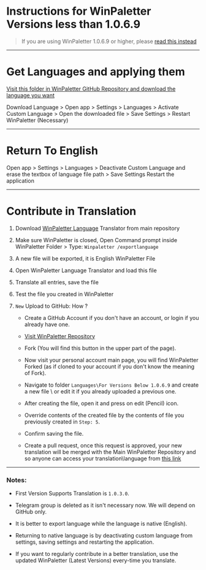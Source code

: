 # Instructions for WinPaletter Versions less than 1.0.6.9

> If you are using WinPaletter 1.0.6.9 or higher, please [read this instead](https://github.com/Abdelrhman-AK/WinPaletter/blob/master/Documentations/LangContribution1.0.6.9.md)

---

# Get Languages and applying them

[Visit this folder in WinPaletter GitHub Repository and download the language you want](https://github.com/Abdelrhman-AK/WinPaletter/tree/master/Languages/For%20Versions%20Below%201.0.6.9)

Download Language > Open app > Settings > Languages > Activate Custom Language > Open the downloaded file > Save Settings > Restart WinPaletter (Necessary)

---

# Return To English

Open app > Settings > Languages > Deactivate Custom Language and erase the textbox of language file path > Save Settings Restart the application

--- 

# Contribute in Translation

1) Download [WinPaletter Language](https://github.com/Abdelrhman-AK/WinPaletter/raw/master/WinPaletter%20Language%20Translator.exe) Translator from main repository

2) Make sure WinPaletter is closed, Open Command prompt inside WinPaletter Folder > Type: `Winpaletter /exportlanguage`

3) A new file will be exported, it is English WinPaletter File

4) Open WinPaletter Language Translator and load this file

5) Translate all entries, save the file

6) Test the file you created in WinPaletter

7) `New` Upload to GitHub: How ?
   
   - Create a GitHub Account if you don't have an account, or login if you already have one.
   
   - [Visit WinPaletter Repository](https://github.com/Abdelrhman-AK/WinPaletter/)
   
   - Fork (You will find this button in the upper part of the page).
   
   - Now visit your personal account main page, you will find WinPaletter Forked (as if cloned to your account if you don't know the meaning of Fork).
   
   - Navigate to folder `Languages\For Versions Below 1.0.6.9` and create a new file \ or edit it if you already uploaded a previous one.
   
   - After creating the file, open it and press on edit (Pencil) icon.
   
   - Override contents of the created file by the contents of file you previously created in `Step: 5`.
   
   - Confirm saving the file.
   
   - Create a pull request, once this request is approved, your new translation will be merged with the Main WinPaletter Repository and so anyone can access your translation\language from [this link](https://github.com/Abdelrhman-AK/WinPaletter/tree/master/Languages/For%20Versions%20Below%201.0.6.9)

---

### Notes:

- First Version Supports Translation is `1.0.3.0`.

- Telegram group is deleted as it isn't necessary now. We will depend on GitHub only.

- It is better to export language while the language is native (English).

- Returning to native language is by deactivating custom language from settings, saving settings and restarting the application.

- If you want to regularly contribute in a better translation, use the updated WinPaletter (Latest Versions) every-time you translate.
